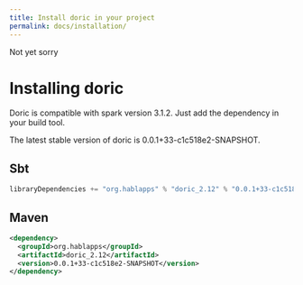 ```yaml
---
title: Install doric in your project
permalink: docs/installation/
---
```

Not yet sorry
# Installing doric
Doric is compatible with spark version 3.1.2. Just add the dependency in your build tool.

The latest stable version of doric is 0.0.1+33-c1c518e2-SNAPSHOT.

## Sbt
```scala
libraryDependencies += "org.hablapps" % "doric_2.12" % "0.0.1+33-c1c518e2-SNAPSHOT"
```
## Maven
```xml
<dependency>
  <groupId>org.hablapps</groupId>
  <artifactId>doric_2.12</artifactId>
  <version>0.0.1+33-c1c518e2-SNAPSHOT</version>
</dependency>
```
